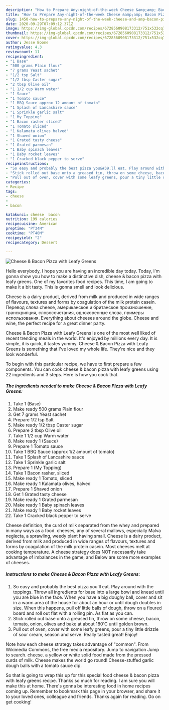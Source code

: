 ```yaml
---
description: "How to Prepare Any-night-of-the-week Cheese &amp;amp; Bacon Pizza with Leafy Greens"
title: "How to Prepare Any-night-of-the-week Cheese &amp;amp; Bacon Pizza with Leafy Greens"
slug: 1450-how-to-prepare-any-night-of-the-week-cheese-and-amp-bacon-pizza-with-leafy-greens
date: 2020-09-29T07:09:12.371Z
image: https://img-global.cpcdn.com/recipes/6728560908173312/751x532cq70/cheese-bacon-pizza-with-leafy-greens-recipe-main-photo.jpg
thumbnail: https://img-global.cpcdn.com/recipes/6728560908173312/751x532cq70/cheese-bacon-pizza-with-leafy-greens-recipe-main-photo.jpg
cover: https://img-global.cpcdn.com/recipes/6728560908173312/751x532cq70/cheese-bacon-pizza-with-leafy-greens-recipe-main-photo.jpg
author: Jesse Boone
ratingvalue: 4.3
reviewcount: 11
recipeingredient:
- "1 Base"
- "500 grams Plain flour"
- "7 grams Yeast sachet"
- "1/2 tsp Salt"
- "1/2 tbsp Caster sugar"
- "2 tbsp Olive oil"
- "1 1/2 cup Warm water"
- "1 Sauce"
- "1 Tomato sauce"
- "1 BBQ Sauce approx 12 amount of tomato"
- "1 Splash of Lancashire sauce"
- "1 Sprinkle garlic salt"
- "1 My Topping"
- "1 Bacon rasher sliced"
- "1 Tomato sliced"
- "1 Kalamata olives halved"
- "1 Shaved onion"
- "1 Grated tasty cheese"
- "1 Grated parmesan"
- "1 Baby spinach leaves"
- "1 Baby rocket leaves"
- "1 Cracked black pepper to serve"
recipeinstructions:
- "So easy and probably the best pizza you&#39;ll eat. Play around with the toppings.        Throw all ingredients for base into a large bowl and knead until you are blue in the face. When you have a big doughy ball, cover and sit in a warm area of the house for about an hour or until dough doubles in size. When this happens, pull off little balls of dough, throw on a floured board and roll out flat with a rolling pin. As flat as you can."
- "Stick rolled out base onto a greased tin, throw on some cheese, bacon, tomato, onion, olives and bake at about 180&#39;C until golden brown."
- "Pull out of oven, cover with some leafy greens, pour a tiny little drizzle of sour cream, season and serve. Really tasted great! Enjoy!"
categories:
- Recipe
tags:
- cheese
- 
- bacon

katakunci: cheese  bacon 
nutrition: 199 calories
recipecuisine: American
preptime: "PT34M"
cooktime: "PT40M"
recipeyield: "2"
recipecategory: Dessert

---
```



![Cheese &amp; Bacon Pizza with Leafy Greens](https://img-global.cpcdn.com/recipes/6728560908173312/751x532cq70/cheese-bacon-pizza-with-leafy-greens-recipe-main-photo.jpg)

Hello everybody, I hope you are having an incredible day today. Today, I'm gonna show you how to make a distinctive dish, cheese &amp; bacon pizza with leafy greens. One of my favorites food recipes. This time, I am going to make it a bit tasty. This is gonna smell and look delicious.

Cheese is a dairy product, derived from milk and produced in wide ranges of flavours, textures and forms by coagulation of the milk protein casein. Перевод слова cheese, американское и британское произношение, транскрипция, словосочетания, однокоренные слова, примеры использования. Everything about cheeses around the globe. Cheese and wine, the perfect recipe for a great dinner party.

Cheese &amp; Bacon Pizza with Leafy Greens is one of the most well liked of recent trending meals in the world. It's enjoyed by millions every day. It is simple, it is quick, it tastes yummy. Cheese &amp; Bacon Pizza with Leafy Greens is something that I've loved my whole life. They're nice and they look wonderful.


To begin with this particular recipe, we have to first prepare a few components. You can cook cheese &amp; bacon pizza with leafy greens using 22 ingredients and 3 steps. Here is how you cook that.

<!--inarticleads1-->

##### The ingredients needed to make Cheese &amp; Bacon Pizza with Leafy Greens:

1. Take 1 (Base)
1. Make ready 500 grams Plain flour
1. Get 7 grams Yeast sachet
1. Prepare 1/2 tsp Salt
1. Make ready 1/2 tbsp Caster sugar
1. Prepare 2 tbsp Olive oil
1. Take 1 1/2 cup Warm water
1. Make ready 1 (Sauce)
1. Prepare 1 Tomato sauce
1. Take 1 BBQ Sauce (approx 1/2 amount of tomato)
1. Take 1 Splash of Lancashire sauce
1. Take 1 Sprinkle garlic salt
1. Prepare 1 (My Topping)
1. Take 1 Bacon rasher, sliced
1. Make ready 1 Tomato, sliced
1. Make ready 1 Kalamata olives, halved
1. Prepare 1 Shaved onion
1. Get 1 Grated tasty cheese
1. Make ready 1 Grated parmesan
1. Make ready 1 Baby spinach leaves
1. Make ready 1 Baby rocket leaves
1. Take 1 Cracked black pepper to serve


Cheese definition, the curd of milk separated from the whey and prepared in many ways as a food. cheeses, any of several mallows, especially Malva neglecta, a sprawling, weedy plant having small. Cheese is a dairy product, derived from milk and produced in wide ranges of flavours, textures and forms by coagulation of the milk protein casein. Most cheeses melt at cooking temperature. A cheese strategy does NOT necessarily take advantage of imbalances in the game, and Below are some more examples of cheeses. 

<!--inarticleads2-->

##### Instructions to make Cheese &amp; Bacon Pizza with Leafy Greens:

1. So easy and probably the best pizza you&#39;ll eat. Play around with the toppings.        Throw all ingredients for base into a large bowl and knead until you are blue in the face. When you have a big doughy ball, cover and sit in a warm area of the house for about an hour or until dough doubles in size. When this happens, pull off little balls of dough, throw on a floured board and roll out flat with a rolling pin. As flat as you can.
1. Stick rolled out base onto a greased tin, throw on some cheese, bacon, tomato, onion, olives and bake at about 180&#39;C until golden brown.
1. Pull out of oven, cover with some leafy greens, pour a tiny little drizzle of sour cream, season and serve. Really tasted great! Enjoy!


Note how each cheese strategy takes advantage of &#34;common&#34;. From Wikimedia Commons, the free media repository. Jump to navigation Jump to search. cheese. a yellow or white solid food made from the pressed curds of milk. Cheese makes the world go round! Cheese-stuffed garlic dough balls with a tomato sauce dip. 

So that is going to wrap this up for this special food cheese &amp; bacon pizza with leafy greens recipe. Thanks so much for reading. I am sure you will make this at home. There's gonna be interesting food in home recipes coming up. Remember to bookmark this page in your browser, and share it to your loved ones, colleague and friends. Thanks again for reading. Go on get cooking!
